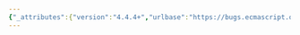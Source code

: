 ```yaml
---
{"_attributes":{"version":"4.4.4+","urlbase":"https://bugs.ecmascript.org/","maintainer":"dherman@mozilla.com"},"bug":{"bug_id":878,"creation_ts":"2012-10-30 10:52:00 -0700","short_desc":"15.15.2 Typo: \"WeakMKap\" => \"WeakMap\"","delta_ts":"2012-11-23 09:45:45 -0800","product":"Draft for 6th Edition","component":"editorial issue","version":"Rev 11: October 26, 2012 Draft","rep_platform":"All","op_sys":"All","bug_status":"RESOLVED","resolution":"FIXED","priority":"Normal","bug_severity":"enhancement","everconfirmed":true,"reporter":{"uid":"waldron.rick","name":"Rick Waldron"},"assigned_to":{"uid":"allen","name":"Allen Wirfs-Brock"},"cc":"waldron.rick","long_desc":[{"commentid":2321,"comment_count":0,"who":{"uid":"waldron.rick","name":"Rick Waldron"},"bug_when":"2012-10-30 10:52:46 -0700","thetext":"Appears in description parapgraph"},{"commentid":2329,"comment_count":1,"who":{"uid":"allen","name":"Allen Wirfs-Brock"},"bug_when":"2012-10-30 12:19:02 -0700","thetext":"corrected in rev 12 editor's draft"},{"commentid":2664,"comment_count":2,"who":{"uid":"allen","name":"Allen Wirfs-Brock"},"bug_when":"2012-11-23 09:45:45 -0800","thetext":"corrected in rev 12, Nov. 22, 2012 draft"}]}}
---
```

